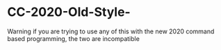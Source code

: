# CC-2020-Old-Style-
Warning if you are trying to use any of this with the new 2020 command based programming, the two are incompatible
